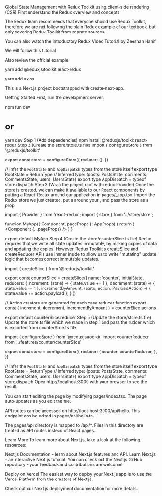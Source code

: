 Global State Management with Redux Toolkit using client-side rendering (CSR)
First understand the Redux overview and concepts

The Redux team recommends that everyone should use Redux Toolkit, therefore we are not following the plain Redux example of our textbook, but only covering Redux Toolkit from seprate sources.

You can also watch the introductory Redux Video Tutorial by Zeeshan Hanif

We will follow this tutorial

Also review the official example

yarn add @reduxjs/toolkit react-redux

yarn add axios

This is a Next.js project bootstrapped with create-next-app.

Getting Started
First, run the development server:

npm run dev

# or

yarn dev
Step 1 (Add dependencies)
npm install @reduxjs/toolkit react-redux
Step 2 (Create the store/store.ts file)
import { configureStore } from '@reduxjs/toolkit'

export const store = configureStore({
reducer: {},
})

// Infer the `RootState` and `AppDispatch` types from the store itself
export type RootState = ReturnType<typeof store.getState>
// Inferred type: {posts: PostsState, comments: CommentsState, users: UsersState}
export type AppDispatch = typeof store.dispatch
Step 3 (Wrap the project root with redux Provider)
Once the store is created, we can make it available to our React components by putting a React-Redux around our application in pages/\_app.tsx. Import the Redux store we just created, put a around your , and pass the store as a prop:

import { Provider } from 'react-redux';
import { store } from '../store/store';

function MyApp({ Component, pageProps }: AppProps) {
return (
<Provider store={store}>
<Component {...pageProps} />
</Provider>
)
}

export default MyApp
Step 4 (Create the store/counterSlice.ts file)
Redux requires that we write all state updates immutably, by making copies of data and updating the copies. However, Redux Toolkit's createSlice and createReducer APIs use Immer inside to allow us to write "mutating" update logic that becomes correct immutable updates.

import { createSlice } from '@reduxjs/toolkit'

export const counterSlice = createSlice({
name: 'counter',
initialState,
reducers: {
increment: (state) => {
state.value += 1
},
decrement: (state) => {
state.value -= 1
},
incrementByAmount: (state, action: PayloadAction<number>) => {
state.value += action.payload
},
}
})

// Action creators are generated for each case reducer function
export const { increment, decrement, incrementByAmount } = counterSlice.actions

export default counterSlice.reducer
Step 5 (Update the store/store.ts file)
Update the store.ts file which we made in step 1 and pass the rudcer which is exported from counterSlice.ts file.

import { configureStore } from '@reduxjs/toolkit'
import counterReducer from '../features/counter/counterSlice'

export const store = configureStore({
reducer: {
counter: counterReducer,
},
})

// Infer the `RootState` and `AppDispatch` types from the store itself
export type RootState = ReturnType<typeof store.getState>
// Inferred type: {posts: PostsState, comments: CommentsState, users: UsersState}
export type AppDispatch = typeof store.dispatch
Open http://localhost:3000 with your browser to see the result.

You can start editing the page by modifying pages/index.tsx. The page auto-updates as you edit the file.

API routes can be accessed on http://localhost:3000/api/hello. This endpoint can be edited in pages/api/hello.ts.

The pages/api directory is mapped to /api/\*. Files in this directory are treated as API routes instead of React pages.

Learn More
To learn more about Next.js, take a look at the following resources:

Next.js Documentation - learn about Next.js features and API.
Learn Next.js - an interactive Next.js tutorial.
You can check out the Next.js GitHub repository - your feedback and contributions are welcome!

Deploy on Vercel
The easiest way to deploy your Next.js app is to use the Vercel Platform from the creators of Next.js.

Check out our Next.js deployment documentation for more details.

